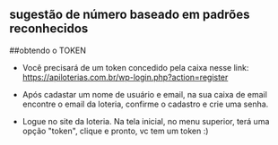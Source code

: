 ## sugestão de número baseado em padrões reconhecidos

##obtendo o TOKEN
* Você precisará de um token concedido pela caixa nesse link: https://apiloterias.com.br/wp-login.php?action=register

* Após cadastar um nome de usuário e email, na sua caixa de email encontre o email da loteria, confirme o cadastro e crie uma senha.

* Logue no site da loteria. Na tela inicial, no menu superior, terá uma opção "token", clique e pronto, vc tem um token :) 

